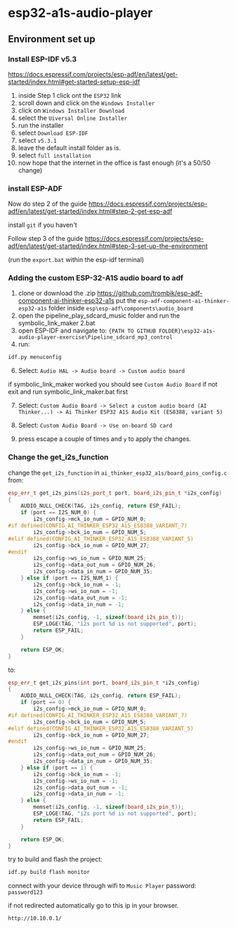 # esp32-a1s-audio-player

## Environment set up 
### Install ESP-IDF v5.3

https://docs.espressif.com/projects/esp-adf/en/latest/get-started/index.html#get-started-setup-esp-idf

1. inside Step 1 click ont the ```ESP32``` link
2. scroll down and click on the ```Windows Installer```
3. click on ```Windows Installer Download```
4. select the ```Uiversal Online Installer```
5. run the installer
6. select ```Download ESP-IDF```
7. select ```v5.3.1```
8. leave the default install folder as is.
9. select ```full installation```
10. now hope that the internet in the office is fast enough (it's a 50/50 change)

### install ESP-ADF

Now do step 2 of the guide
https://docs.espressif.com/projects/esp-adf/en/latest/get-started/index.html#step-2-get-esp-adf

install ```git``` if you haven't

Follow step 3 of the guide
https://docs.espressif.com/projects/esp-adf/en/latest/get-started/index.html#step-3-set-up-the-environment

(run the ```export.bat``` within the esp-idf terminal)
 
### Adding the custom ESP-32-A1S audio board to adf

1. clone or download the .zip https://github.com/trombik/esp-adf-component-ai-thinker-esp32-a1s
   put the ```esp-adf-component-ai-thinker-esp32-a1s``` folder inside ```esp\esp-adf\components\audio_board```
3. open the pipeline_play_sdcard_music folder and run the symbolic_link_maker 2.bat
4. open ESP-IDF and navigate to: ```{PATH TO GITHUB FOLDER}\esp32-a1s-audio-player-exercise\Pipeline_sdcard_mp3_control```
5. run:
```bash
idf.py menuconfig
```
6. Select: ```Audio HAL -> Audio board -> Custom audio board```

if symbolic_link_maker worked you should see ```Custom Audio Board``` if not exit and run symbolic_link_maker.bat first

7. Select: ```Custom Audio Board -> Select a custom audio board (AI Thinker...) -> Ai Thinker ESP32 A1S Audio Kit (ES8388, variant 5)```

8. Select: ```Custom Audio Board -> Use on-board SD card```

9. press escape a couple of times and ```y``` to apply the changes.

### Change the get_i2s_function
change the ```get_i2s_function``` in ```ai_thinker_esp32_a1s/board_pins_config.c```
from:
```c++
esp_err_t get_i2s_pins(i2s_port_t port, board_i2s_pin_t *i2s_config)
{
    AUDIO_NULL_CHECK(TAG, i2s_config, return ESP_FAIL);
    if (port == I2S_NUM_0) {
        i2s_config->mck_io_num = GPIO_NUM_0;
#if defined(CONFIG_AI_THINKER_ESP32_A1S_ES8388_VARIANT_7)
        i2s_config->bck_io_num = GPIO_NUM_5;
#elif defined(CONFIG_AI_THINKER_ESP32_A1S_ES8388_VARIANT_5)
        i2s_config->bck_io_num = GPIO_NUM_27;
#endif
        i2s_config->ws_io_num = GPIO_NUM_25;
        i2s_config->data_out_num = GPIO_NUM_26;
        i2s_config->data_in_num = GPIO_NUM_35;
    } else if (port == I2S_NUM_1) {
        i2s_config->bck_io_num = -1;
        i2s_config->ws_io_num = -1;
        i2s_config->data_out_num = -1;
        i2s_config->data_in_num = -1;
    } else {
        memset(i2s_config, -1, sizeof(board_i2s_pin_t));
        ESP_LOGE(TAG, "i2s port %d is not supported", port);
        return ESP_FAIL;
    }

    return ESP_OK;
}
````
to:
```c++
esp_err_t get_i2s_pins(int port, board_i2s_pin_t *i2s_config)
{
    AUDIO_NULL_CHECK(TAG, i2s_config, return ESP_FAIL);
    if (port == 0) {
        i2s_config->mck_io_num = GPIO_NUM_0;
#if defined(CONFIG_AI_THINKER_ESP32_A1S_ES8388_VARIANT_7)
        i2s_config->bck_io_num = GPIO_NUM_5;
#elif defined(CONFIG_AI_THINKER_ESP32_A1S_ES8388_VARIANT_5)
        i2s_config->bck_io_num = GPIO_NUM_27;
#endif
        i2s_config->ws_io_num = GPIO_NUM_25;
        i2s_config->data_out_num = GPIO_NUM_26;
        i2s_config->data_in_num = GPIO_NUM_35;
    } else if (port == 1) {
        i2s_config->bck_io_num = -1;
        i2s_config->ws_io_num = -1;
        i2s_config->data_out_num = -1;
        i2s_config->data_in_num = -1;
    } else {
        memset(i2s_config, -1, sizeof(board_i2s_pin_t));
        ESP_LOGE(TAG, "i2s port %d is not supported", port);
        return ESP_FAIL;
    }

    return ESP_OK;
}
```


try to build and flash the project:
```bash
idf.py build flash monitor
```

connect with your device through wifi to ```Music Player``` password: ```password123```

if not redirected automatically go to this ip in your browser.
```bash
http://10.10.0.1/
```
